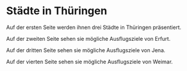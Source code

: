 # Städte in Thüringen

Auf der ersten Seite werden ihnen drei Städte in Thüringen präsentiert.

Auf der zweiten Seite sehen sie mögliche Ausflugsziele von Erfurt.

Auf der dritten Seite sehen sie mögliche Ausflugsziele von Jena.

Auf der vierten Seite sehen sie mögliche Ausflugsziele von Weimar.
